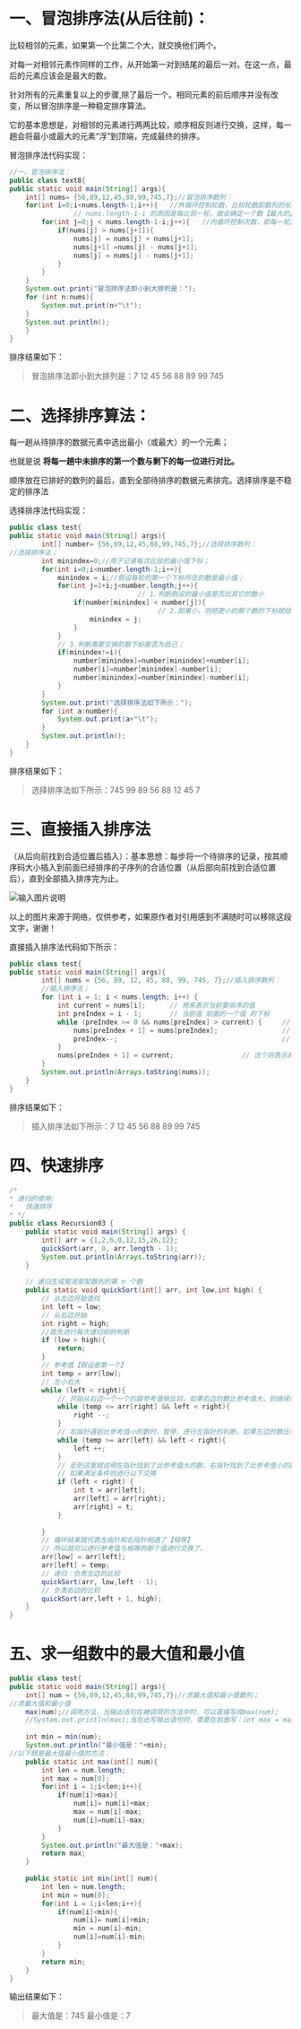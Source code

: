​
# 一、冒泡排序法(从后往前)：
比较相邻的元素，如果第一个比第二个大，就交换他们两个。

对每一对相邻元素作同样的工作，从开始第一对到结尾的最后一对。在这一点，最后的元素应该会是最大的数。

针对所有的元素重复以上的步骤,除了最后一个。相同元素的前后顺序并没有改变，所以冒泡排序是一种稳定排序算法。

它的基本思想是，对相邻的元素进行两两比较，顺序相反则进行交换，这样，每一趟会将最小或最大的元素“浮”到顶端，完成最终的排序。


冒泡排序法代码实现：

```java
//一、冒泡排序法：
public class text8{
public static void main(String[] args){
	int[] nums= {56,89,12,45,88,99,745,7};//冒泡排序数列：
	for(int i=0;i<nums.length-1;i++){	//外循环控制轮数，比较轮数即数列的长度减1；
                // nums.length-1-i 的原因是每比较一轮，就会确定一个数【最大的】
		for(int j=0;j < nums.length-1-i;j++){	//内循环控制次数，即每一轮比较的次数；
			if(nums[j] > nums[j+1]){
				nums[j] = nums[j] + nums[j+1];
				nums[j+1] =nums[j] - nums[j+1];
				nums[j] = nums[j] - nums[j+1];
			}
		}
	}
	System.out.print("冒泡排序法即小到大排列是：");
	for (int n:nums){
		System.out.print(n+"\t");
	}
	System.out.println();
    }
}
```
排序结果如下：
> 冒泡排序法即小到大排列是：7    12    45    56    88    89    99    745 



# 二、选择排序算法：
每一趟从待排序的数据元素中选出最小（或最大）的一个元素；

也就是说 **将每一趟中未排序的第一个数与剩下的每一位进行对比。** 

顺序放在已排好的数列的最后，直到全部待排序的数据元素排完。选择排序是不稳定的排序法

选择排序法代码实现：
```java
public class test{
public static void main(String[] args){
	    int[] number= {56,89,12,45,88,99,745,7};//选择排序数列：
//选择排序法；
		int minindex=0;//用于记录每次比较的最小值下标；
		for(int i=0;i<number.length-1;i++){
			minindex = i;//假设每轮的第一个下标所在的数是最小值；
			for(int j=1+i;j<number.length;j++){
                                // 1.判断假设的最小值是否比其它的数小
				if(number[minindex] < number[j]){
                                     // 2.如果小，则把更小的那个数的下标赋给上面第一个值的下标
					minindex = j;
				}
			}
			// 3.判断需要交换的数下标是否为自己；
			if(minindex!=i){
				number[minindex]=number[minindex]+number[i];
				number[i]=number[minindex]-number[i];
				number[minindex]=number[minindex]-number[i];
			}
		}
		System.out.print("选择排序法如下所示：");
		for (int a:number){
			System.out.print(a+"\t");
		}
		System.out.println();
    }
}
```
排序结果如下：
>  选择排序法如下所示：745    99    89    56    88    12    45    7

# 三、直接插入排序法
（从后向前找到合适位置后插入）：基本思想：每步将一个待排序的记录，按其顺序码大小插入到前面已经排序的子序列的合适位置（从后部向前找到合适位置后），直到全部插入排序完为止。

![输入图片说明](../image/%E7%9B%B4%E6%8E%A5%E6%8F%92%E5%85%A5%E6%8E%92%E5%BA%8F.png)

以上的图片来源于网络，仅供参考，如果原作者对引用感到不满随时可以移除这段文字，谢谢！

直接插入排序法代码如下所示： 
```java
public class test{
public static void main(String[] args){
        int[] nums = {56, 89, 12, 45, 88, 99, 745, 7};//插入排序数列：
        //插入排序法；
        for (int i = 1; i < nums.length; i++) {
            int current = nums[i];      // 用来表示当前要排序的值
            int preIndex = i - 1;       // 当前值 前面的一个值 的下标
            while (preIndex >= 0 && nums[preIndex] > current) {     // 如果当前值比前一个值小，并且每次循环时前一个值的下表不能 <= 0
                nums[preIndex + 1] = nums[preIndex];                // 则当前值就等于前一个值
                preIndex--;                                         // 继续往前查找，
            }
            nums[preIndex + 1] = current;                 // 这个则表示前一个值就 等于 当前值
        }
        System.out.println(Arrays.toString(nums));
    }
}
```
排序结果如下：

> 插入排序法如下所示：7    12    45    56    88    89    99    745

# 四、快速排序


```java
/*
* 递归的使用:
*   快速排序
* */
public class Recursion03 {
    public static void main(String[] args) {
        int[] arr = {1,2,6,0,12,15,26,12};
        quickSort(arr, 0, arr.length - 1);
        System.out.println(Arrays.toString(arr));
    }
 
    // 递归生成斐波那契数列的第 n 个数
    public static void quickSort(int[] arr, int low,int high) {
        // 从左边开始查找
        int left = low;
        // 从右边开始
        int right = high;
        //首先进行每次递归前的判断
        if (low > high){
            return;
        }
        // 参考值【假设是第一个】
        int temp = arr[low];
        // 左小右大
        while (left < right){
            // 开始从右边一个一个的跟参考值做比较，如果右边的数比参考值大，则继续向左移动
            while (temp <= arr[right] && left < right){
                right --;
            }
            // 右指针遇到比参考值小的数时，暂停，进行左指针的判断，如果左边的数比参考值小，则继续向右移动，直到遇到比参考值大的数
            while (temp >= arr[left] && left < right){
                left ++;
            }
            // 走到这里就说明左指针找到了比参考值大的数，右指针找到了比参考值小的数。
            // 如果满足条件则进行以下交换
            if (left < right) {
                int t = arr[left];
                arr[left] = arr[right];
                arr[right] = t;
            }
 
        }
        // 循环结束就代表左指针和右指针相遇了【相等】
        // 所以就可以进行参考值与相等的那个值进行交换了。
        arr[low] = arr[left];
        arr[left] = temp;
        // 递归：负责左边的比较
        quickSort(arr, low,left - 1);
        // 负责右边的比较
        quickSort(arr,left + 1, high);
    }
}
```


# 五、求一组数中的最大值和最小值
```java 
public class test{
public static void main(String[] args){
	int[] num = {56,89,12,45,88,99,745,7};//求最大值和最小值数列；
//求最大值和最小值
	max(num);//调用方法，当输出语句在被调用的方法中时，可以直接写成max(num);
	//System.out.println(max);当在此写输出语句时，需要在前面写：int max = max(num);
	
	int min = min(num);
	System.out.println("最小值是："+min);
//以下既是最大值最小值的方法：
	public static int max(int[] num){
		int len = num.length;
		int max = num[0];
		for(int i = 1;i<len;i++){
			if(num[i]>max){
				num[i]= num[i]+max;
				max = num[i]-max;
				num[i]=num[i]-max;								
			}
		}
		System.out.println("最大值是："+max);
		return max;
	}
	
	public static int min(int[] num){
		int len = num.length;
		int min = num[0];
		for(int i = 1;i<len;i++){
			if(num[i]<min){
				num[i]= num[i]+min;
				min = num[i]-min;
				num[i]=num[i]-min;								
			}			
		}		
		return min;
	}
}
```
输出结果如下：
> 最大值是：745
> 最小值是：7

​
